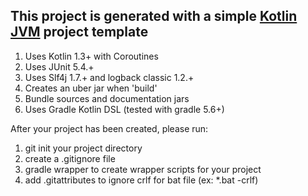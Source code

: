 This project is generated with a simple [Kotlin JVM][1] project template
-------------------------------------------------------------------------
1. Uses Kotlin 1.3+ with Coroutines
2. Uses JUnit 5.4.+
3. Uses Slf4j 1.7.+ and logback classic 1.2.+
4. Creates an uber jar when 'build'
5. Bundle sources and documentation jars
6. Uses Gradle Kotlin DSL (tested with gradle 5.6+)

After your project has been created, please run:
1. git init your project directory
2. create a .gitignore file
3. gradle wrapper to create wrapper scripts for your project
4. add .gitattributes to ignore crlf for bat file (ex: *.bat -crlf)

[1]: https://github.com/lawkai/generators/tree/master/templates/kotlin-jvm
